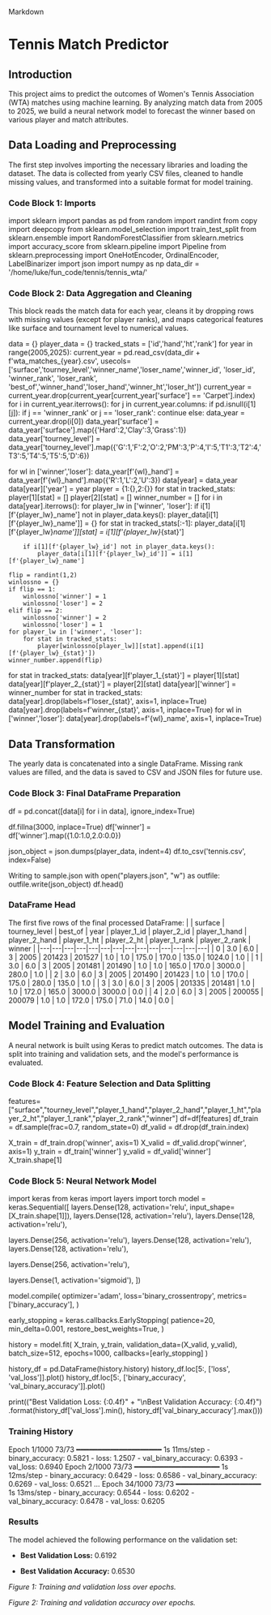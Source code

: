 Markdown

# Tennis Match Predictor

## Introduction

This project aims to predict the outcomes of Women's Tennis Association (WTA) matches using machine learning. By analyzing match data from 2005 to 2025, we build a neural network model to forecast the winner based on various player and match attributes.

## Data Loading and Preprocessing

The first step involves importing the necessary libraries and loading the dataset. The data is collected from yearly CSV files, cleaned to handle missing values, and transformed into a suitable format for model training.

### Code Block 1: Imports

import sklearn
import pandas as pd
from random import randint
from copy import deepcopy
from sklearn.model_selection import train_test_split
from sklearn.ensemble import RandomForestClassifier
from sklearn.metrics import accuracy_score
from sklearn.pipeline import Pipeline
from sklearn.preprocessing import OneHotEncoder, OrdinalEncoder, LabelBinarizer
import json
import numpy as np
data_dir = '/home/luke/fun_code/tennis/tennis_wta/'


### Code Block 2: Data Aggregation and Cleaning

This block reads the match data for each year, cleans it by dropping rows with missing values (except for player ranks), and maps categorical features like surface and tournament level to numerical values.

data = {}
player_data = {}
tracked_stats = ['id','hand','ht','rank']
for year in range(2005,2025):
current_year = pd.read_csv(data_dir + f'wta_matches_{year}.csv', usecols=['surface','tourney_level','winner_name','loser_name','winner_id', 'loser_id', 'winner_rank', 'loser_rank', 'best_of','winner_hand','loser_hand','winner_ht','loser_ht'])
current_year = current_year.drop(current_year[current_year['surface'] == 'Carpet'].index)
for i in current_year.iterrows():
for j in current_year.columns:
if pd.isnull(i[1][j]):
if j == 'winner_rank' or j == 'loser_rank':
continue
else:
data_year = current_year.drop(i[0])
data_year['surface'] = data_year['surface'].map({'Hard':2,'Clay':3,'Grass':1})
data_year['tourney_level'] = data_year['tourney_level'].map({'G':1,'F':2,'O':2,'PM':3,'P':4,'I':5,'T1':3,'T2':4,'T3':5,'T4':5,'T5':5,'D':6})

for wl in ['winner','loser']:
    data_year[f'{wl}_hand'] = data_year[f'{wl}_hand'].map({'R':1,'L':2,'U':3})
data[year] = data_year
data[year]['year'] = year
player = {1:{},2:{}}
for stat in tracked_stats:
    player[1][stat] = []
    player[2][stat] = []
winner_number = []
for i in data[year].iterrows():
    for player_lw in ['winner', 'loser']:
        if i[1][f'{player_lw}_name'] not in player_data.keys():
            player_data[i[1][f'{player_lw}_name']] = {}
            for stat in tracked_stats[:-1]:
                player_data[i[1][f'{player_lw}_name']][stat] = i[1][f'{player_lw}_{stat}']

        if i[1][f'{player_lw}_id'] not in player_data.keys():
            player_data[i[1][f'{player_lw}_id']] = i[1][f'{player_lw}_name']

    flip = randint(1,2)
    winlossno = {}
    if flip == 1:
        winlossno['winner'] = 1
        winlossno['loser'] = 2
    elif flip == 2:
        winlossno['winner'] = 2
        winlossno['loser'] = 1
    for player_lw in ['winner', 'loser']:
        for stat in tracked_stats:
            player[winlossno[player_lw]][stat].append(i[1][f'{player_lw}_{stat}'])
    winner_number.append(flip)
for stat in tracked_stats:
    data[year][f'player_1_{stat}'] = player[1][stat]
    data[year][f'player_2_{stat}'] = player[2][stat]
data[year]['winner'] = winner_number
for stat in tracked_stats:
    data[year].drop(labels=f'loser_{stat}', axis=1, inplace=True)
    data[year].drop(labels=f'winner_{stat}', axis=1, inplace=True)
for wl in ['winner','loser']:
    data[year].drop(labels=f'{wl}_name', axis=1, inplace=True)

## Data Transformation

The yearly data is concatenated into a single DataFrame. Missing rank values are filled, and the data is saved to CSV and JSON files for future use.

### Code Block 3: Final DataFrame Preparation

df = pd.concat([data[i] for i in data], ignore_index=True)

df.fillna(3000, inplace=True)
df['winner'] = df['winner'].map({1.0:1.0,2.0:0.0})

json_object = json.dumps(player_data, indent=4)
df.to_csv('tennis.csv', index=False)

Writing to sample.json
with open("players.json", "w") as outfile:
outfile.write(json_object)
df.head()


### DataFrame Head

The first five rows of the final processed DataFrame:
| | surface | tourney_level | best_of | year | player_1_id | player_2_id | player_1_hand | player_2_hand | player_1_ht | player_2_ht | player_1_rank | player_2_rank | winner |
|---|---|---|---|---|---|---|---|---|---|---|---|---|---|
| 0 | 3.0 | 6.0 | 3 | 2005 | 201423 | 201527 | 1.0 | 1.0 | 175.0 | 170.0 | 135.0 | 1024.0 | 1.0 |
| 1 | 3.0 | 6.0 | 3 | 2005 | 201481 | 201490 | 1.0 | 1.0 | 165.0 | 170.0 | 3000.0 | 280.0 | 1.0 |
| 2 | 3.0 | 6.0 | 3 | 2005 | 201490 | 201423 | 1.0 | 1.0 | 170.0 | 175.0 | 280.0 | 135.0 | 1.0 |
| 3 | 3.0 | 6.0 | 3 | 2005 | 201335 | 201481 | 1.0 | 1.0 | 172.0 | 165.0 | 3000.0 | 3000.0 | 0.0 |
| 4 | 2.0 | 6.0 | 3 | 2005 | 200055 | 200079 | 1.0 | 1.0 | 172.0 | 175.0 | 71.0 | 14.0 | 0.0 |

## Model Training and Evaluation

A neural network is built using Keras to predict match outcomes. The data is split into training and validation sets, and the model's performance is evaluated.

### Code Block 4: Feature Selection and Data Splitting

features=["surface","tourney_level","player_1_hand","player_2_hand","player_1_ht","player_2_ht","player_1_rank","player_2_rank","winner"]
df=df[features]
df_train = df.sample(frac=0.7, random_state=0)
df_valid = df.drop(df_train.index)

X_train = df_train.drop('winner', axis=1)
X_valid = df_valid.drop('winner', axis=1)
y_train = df_train['winner']
y_valid = df_valid['winner']
X_train.shape[1]


### Code Block 5: Neural Network Model

import keras
from keras import layers
import torch
model = keras.Sequential([
layers.Dense(128, activation='relu', input_shape=[X_train.shape[1]]),
layers.Dense(128, activation='relu'),
layers.Dense(128, activation='relu'),

layers.Dense(256, activation='relu'),
layers.Dense(128, activation='relu'),
layers.Dense(128, activation='relu'),

layers.Dense(256, activation='relu'),

layers.Dense(1, activation='sigmoid'),
])

model.compile(
optimizer='adam',
loss='binary_crossentropy',
metrics=['binary_accuracy'],
)

early_stopping = keras.callbacks.EarlyStopping(
patience=20,
min_delta=0.001,
restore_best_weights=True,
)

history = model.fit(
X_train, y_train,
validation_data=(X_valid, y_valid),
batch_size=512,
epochs=1000,
callbacks=[early_stopping]
)

history_df = pd.DataFrame(history.history)
history_df.loc[5:, ['loss', 'val_loss']].plot()
history_df.loc[5:, ['binary_accuracy', 'val_binary_accuracy']].plot()

print(("Best Validation Loss: {:0.4f}" +
"\nBest Validation Accuracy: {:0.4f}")
.format(history_df['val_loss'].min(),
history_df['val_binary_accuracy'].max()))


### Training History

Epoch 1/1000
73/73 ━━━━━━━━━━━━━━━━━━━━ 1s 11ms/step - binary_accuracy: 0.5821 - loss: 1.2507 - val_binary_accuracy: 0.6393 - val_loss: 0.6940
Epoch 2/1000
73/73 ━━━━━━━━━━━━━━━━━━━━ 1s 12ms/step - binary_accuracy: 0.6429 - loss: 0.6586 - val_binary_accuracy: 0.6269 - val_loss: 0.6521
...
Epoch 34/1000
73/73 ━━━━━━━━━━━━━━━━━━━━ 1s 13ms/step - binary_accuracy: 0.6544 - loss: 0.6202 - val_binary_accuracy: 0.6478 - val_loss: 0.6205


### Results

The model achieved the following performance on the validation set:

* **Best Validation Loss:** 0.6192

* **Best Validation Accuracy:** 0.6530

*Figure 1: Training and validation loss over epochs.*

*Figure 2: Training and validation accuracy over epochs.*
